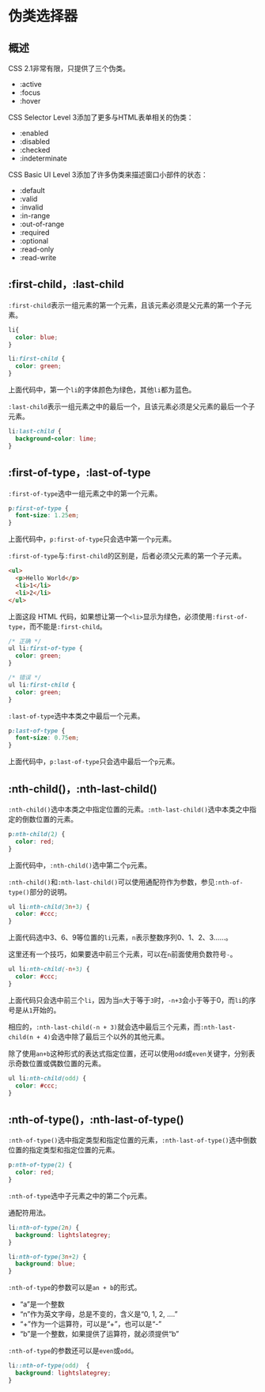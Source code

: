 # 伪类选择器

## 概述

CSS 2.1非常有限，只提供了三个伪类。

- :active
- :focus
- :hover

CSS Selector Level 3添加了更多与HTML表单相关的伪类：

- :enabled
- :disabled
- :checked
- :indeterminate

CSS Basic UI Level 3添加了许多伪类来描述窗口小部件的状态：

- :default
- :valid
- :invalid
- :in-range
- :out-of-range
- :required
- :optional
- :read-only
- :read-write

## :first-child，:last-child

`:first-child`表示一组元素的第一个元素，且该元素必须是父元素的第一个子元素。

```css
li{
  color: blue;
}

li:first-child {
  color: green;
}
```

上面代码中，第一个`li`的字体颜色为绿色，其他`li`都为蓝色。

`:last-child`表示一组元素之中的最后一个，且该元素必须是父元素的最后一个子元素。

```css
li:last-child {
  background-color: lime;
}
```

## :first-of-type，:last-of-type

`:first-of-type`选中一组元素之中的第一个元素。

```css
p:first-of-type {
  font-size: 1.25em;
}
```

上面代码中，`p:first-of-type`只会选中第一个`p`元素。

`:first-of-type`与`:first-child`的区别是，后者必须父元素的第一个子元素。

```html
<ul>
  <p>Hello World</p>
  <li>1</li>
  <li>2</li>
</ul>
```

上面这段 HTML 代码，如果想让第一个`<li>`显示为绿色，必须使用`:first-of-type`，而不能是`:first-child`。

```css
/* 正确 */
ul li:first-of-type {
  color: green;
}

/* 错误 */
ul li:first-child {
  color: green;
}
```

`:last-of-type`选中本类之中最后一个元素。

```css
p:last-of-type {
  font-size: 0.75em;
}
```

上面代码中，`p:last-of-type`只会选中最后一个`p`元素。

## :nth-child()，:nth-last-child()

`:nth-child()`选中本类之中指定位置的元素。`:nth-last-child()`选中本类之中指定的倒数位置的元素。

```css
p:nth-child(2) {
  color: red;
}
```

上面代码中，`:nth-child()`选中第二个`p`元素。

`:nth-child()`和`:nth-last-child()`可以使用通配符作为参数，参见`:nth-of-type()`部分的说明。

```css
ul li:nth-child(3n+3) {
  color: #ccc;
}
```

上面代码选中3、6、9等位置的`li`元素，`n`表示整数序列0、1、2、3……。

这里还有一个技巧，如果要选中前三个元素，可以在`n`前面使用负数符号`-`。

```css
ul li:nth-child(-n+3) {
  color: #ccc;
}
```

上面代码只会选中前三个`li`，因为当`n`大于等于`3`时，`-n+3`会小于等于0，而`li`的序号是从`1`开始的。

相应的，`:nth-last-child(-n + 3)`就会选中最后三个元素，而`:nth-last-child(n + 4)`会选中除了最后三个以外的其他元素。

除了使用`an+b`这种形式的表达式指定位置，还可以使用`odd`或`even`关键字，分别表示奇数位置或偶数位置的元素。

```css
ul li:nth-child(odd) {
  color: #ccc;
}
```

## :nth-of-type()，:nth-last-of-type()

`:nth-of-type()`选中指定类型和指定位置的元素，`:nth-last-of-type()`选中倒数位置的指定类型和指定位置的元素。

```css
p:nth-of-type(2) {
  color: red;
}
```

`:nth-of-type`选中子元素之中的第二个`p`元素。

通配符用法。

```css
li:nth-of-type(2n) {
  background: lightslategrey;
}

li:nth-of-type(3n+2) {
  background: blue;
}
```

`:nth-of-type`的参数可以是`an + b`的形式。

- “a”是一个整数
- “n”作为英文字母，总是不变的，含义是“0, 1, 2, ....”
- “+”作为一个运算符，可以是“+”，也可以是“-”
- “b”是一个整数，如果提供了运算符，就必须提供“b”

`:nth-of-type`的参数还可以是`even`或`odd`。

```css
li::nth-of-type(odd)  {
  background: lightslategrey;
}
```

